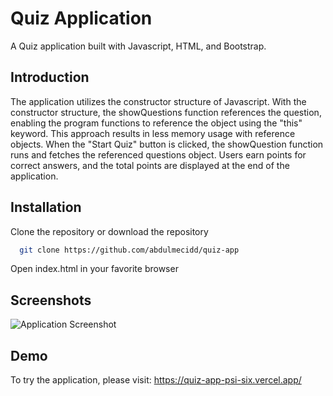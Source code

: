 
# Quiz Application

A Quiz application built with Javascript, HTML, and Bootstrap. 
## Introduction

The application utilizes the constructor structure of Javascript. With the constructor structure, the showQuestions function references the question, enabling the program functions to reference the object using the "this" keyword. This approach results in less memory usage with reference objects. When the "Start Quiz" button is clicked, the showQuestion function runs and fetches the referenced questions object. Users earn points for correct answers, and the total points are displayed at the end of the application. 


## Installation

Clone the repository or download the repository


```bash
  git clone https://github.com/abdulmecidd/quiz-app
```

Open index.html in your favorite browser
  
## Screenshots

![Application Screenshot](https://i.ibb.co/SRr5DtT/ss1.png)

 ## Demo

To try the application, please visit: https://quiz-app-psi-six.vercel.app/

